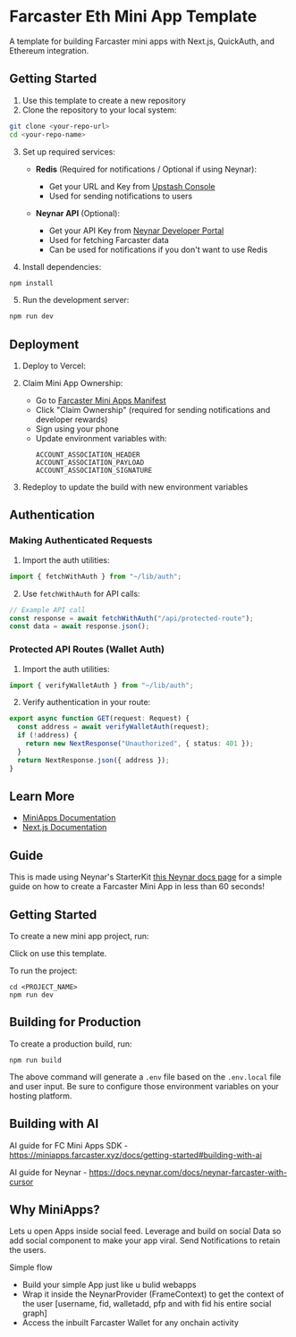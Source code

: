 <!-- generated by @neynar/create-farcaster-mini-app version 1.3.2 -->

# Farcaster Eth Mini App Template

A template for building Farcaster mini apps with Next.js, QuickAuth, and Ethereum integration.

## Getting Started

1. Use this template to create a new repository
2. Clone the repository to your local system:

```bash
git clone <your-repo-url>
cd <your-repo-name>
```

3. Set up required services:

   - **Redis** (Required for notifications / Optional if using Neynar):

     - Get your URL and Key from [Upstash Console](https://console.upstash.com/redis)
     - Used for sending notifications to users

   - **Neynar API** (Optional):
     - Get your API Key from [Neynar Developer Portal](https://dev.neynar.com/app)
     - Used for fetching Farcaster data
     - Can be used for notifications if you don't want to use Redis

4. Install dependencies:

```bash
npm install
```

5. Run the development server:

```bash
npm run dev
```

## Deployment

1. Deploy to Vercel:

2. Claim Mini App Ownership:

   - Go to [Farcaster Mini Apps Manifest](https://farcaster.xyz/~/developers/mini-apps/manifest)
   - Click "Claim Ownership" (required for sending notifications and developer rewards)
   - Sign using your phone
   - Update environment variables with:
     ```
     ACCOUNT_ASSOCIATION_HEADER
     ACCOUNT_ASSOCIATION_PAYLOAD
     ACCOUNT_ASSOCIATION_SIGNATURE
     ```

3. Redeploy to update the build with new environment variables

## Authentication

### Making Authenticated Requests

1. Import the auth utilities:

```typescript
import { fetchWithAuth } from "~/lib/auth";
```

2. Use `fetchWithAuth` for API calls:

```typescript
// Example API call
const response = await fetchWithAuth("/api/protected-route");
const data = await response.json();
```

### Protected API Routes (Wallet Auth)

1. Import the auth utilities:

```typescript
import { verifyWalletAuth } from "~/lib/auth";
```

2. Verify authentication in your route:

```typescript
export async function GET(request: Request) {
  const address = await verifyWalletAuth(request);
  if (!address) {
    return new NextResponse("Unauthorized", { status: 401 });
  }
  return NextResponse.json({ address });
}
```

## Learn More

- [MiniApps Documentation](https://miniapps.farcaster.xyz/)
- [Next.js Documentation](https://nextjs.org/docs)

## Guide

This is made using Neynar's StarterKit [this Neynar docs page](https://docs.neynar.com/docs/create-farcaster-miniapp-in-60s) for a simple guide on how to create a Farcaster Mini App in less than 60 seconds!

## Getting Started

To create a new mini app project, run:

Click on use this template.

To run the project:

```{bash}
cd <PROJECT_NAME>
npm run dev
```

## Building for Production

To create a production build, run:

```{bash}
npm run build
```

The above command will generate a `.env` file based on the `.env.local` file and user input. Be sure to configure those environment variables on your hosting platform.

## Building with AI

AI guide for FC Mini Apps SDK - https://miniapps.farcaster.xyz/docs/getting-started#building-with-ai

AI guide for Neynar - https://docs.neynar.com/docs/neynar-farcaster-with-cursor

## Why MiniApps?

Lets u open Apps inside social feed.
Leverage and build on social Data so add social component to make your app viral.
Send Notifications to retain the users.

Simple flow

- Build your simple App just like u bulid webapps
- Wrap it inside the NeynarProvider (FrameContext) to get the context of the user [username, fid, walletadd, pfp and with fid his entire social graph]
- Access the inbuilt Farcaster Wallet for any onchain activity
